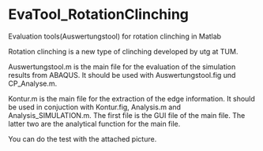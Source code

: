 # EvaTool_RotationClinching
Evaluation tools(Auswertungstool) for rotation clinching in Matlab






Rotation clinching is a new type of clinching developed by utg at TUM.

Auswertungstool.m is the main file for the evaluation of the simulation results from ABAQUS.
It should be used with Auswertungstool.fig und CP_Analyse.m.









Kontur.m is the main file for the extraction of the edge information. It should be used in conjuction with Kontur.fig, Analysis.m and Analysis_SIMULATION.m. The first file is the GUI file of the main file. The latter two are the analytical function for the main file.

You can do the test with the attached picture.
